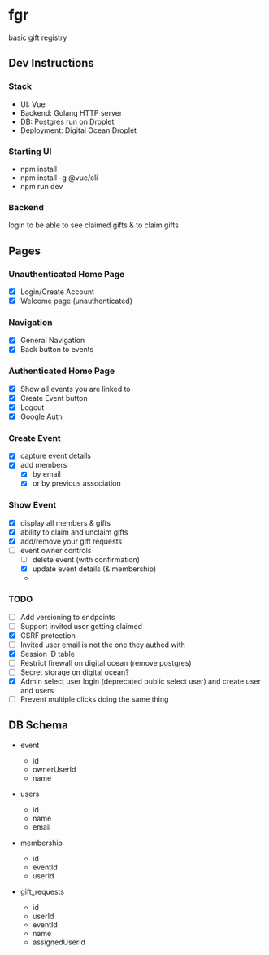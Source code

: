 # fgr

basic gift registry

## Dev Instructions

### Stack
- UI: Vue
- Backend: Golang HTTP server
- DB: Postgres run on Droplet
- Deployment: Digital Ocean Droplet

### Starting UI
- npm install
- npm install -g @vue/cli
- npm run dev

### Backend

login to be able to see claimed gifts & to claim gifts

## Pages

### Unauthenticated Home Page
- [x] Login/Create Account
- [x] Welcome page (unauthenticated)

### Navigation
- [x] General Navigation
- [x] Back button to events

### Authenticated Home Page
- [x] Show all events you are linked to
- [x] Create Event button
- [x] Logout
- [x] Google Auth

### Create Event
- [x] capture event details
- [x] add members
    - [x] by email 
    - [x] or by previous association

### Show Event
- [x] display all members & gifts
- [x] ability to claim and unclaim gifts
- [x] add/remove your gift requests
- [ ] event owner controls
  - [ ] delete event (with confirmation)
  - [x] update event details (& membership)
  - 
### TODO
- [ ] Add versioning to endpoints
- [ ] Support invited user getting claimed
- [x] CSRF protection
- [ ] Invited user email is not the one they authed with
- [x] Session ID table
- [ ] Restrict firewall on digital ocean (remove postgres)
- [ ] Secret storage on digital ocean?
- [x] Admin select user login (deprecated public select user) and create user and users
- [ ] Prevent multiple clicks doing the same thing

## DB Schema

* event 
    - id
    - ownerUserId
    - name

* users
    - id
    - name
    - email

* membership
    - id
    - eventId
    - userId

* gift_requests
    - id
    - userId
    - eventId
    - name
    - assignedUserId